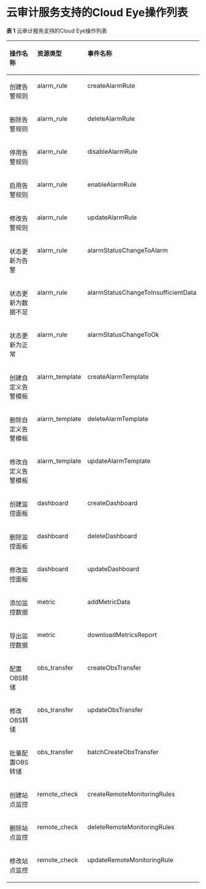 # 云审计服务支持的Cloud Eye操作列表<a name="ZH-CN_TOPIC_0110310149"></a>

**表 1**  云审计服务支持的Cloud Eye操作列表

<a name="table1775899155120"></a>
<table><thead align="left"><tr id="zh-cn_topic_0100273719_zh-cn_topic_0100240417_row3391694155120"><th class="cellrowborder" valign="top" width="35.18648135186481%" id="mcps1.2.4.1.1"><p id="zh-cn_topic_0100273719_zh-cn_topic_0100240417_p6291792155120"><a name="zh-cn_topic_0100273719_zh-cn_topic_0100240417_p6291792155120"></a><a name="zh-cn_topic_0100273719_zh-cn_topic_0100240417_p6291792155120"></a>操作名称</p>
</th>
<th class="cellrowborder" valign="top" width="26.247375262473753%" id="mcps1.2.4.1.2"><p id="zh-cn_topic_0100273719_zh-cn_topic_0100240417_p8498117155120"><a name="zh-cn_topic_0100273719_zh-cn_topic_0100240417_p8498117155120"></a><a name="zh-cn_topic_0100273719_zh-cn_topic_0100240417_p8498117155120"></a>资源类型</p>
</th>
<th class="cellrowborder" valign="top" width="38.566143385661434%" id="mcps1.2.4.1.3"><p id="zh-cn_topic_0100273719_zh-cn_topic_0100240417_p17258889155120"><a name="zh-cn_topic_0100273719_zh-cn_topic_0100240417_p17258889155120"></a><a name="zh-cn_topic_0100273719_zh-cn_topic_0100240417_p17258889155120"></a>事件名称</p>
</th>
</tr>
</thead>
<tbody><tr id="zh-cn_topic_0100273719_zh-cn_topic_0100240417_row55792732155120"><td class="cellrowborder" valign="top" width="35.18648135186481%" headers="mcps1.2.4.1.1 "><p id="zh-cn_topic_0100273719_zh-cn_topic_0100240417_p1643379516831"><a name="zh-cn_topic_0100273719_zh-cn_topic_0100240417_p1643379516831"></a><a name="zh-cn_topic_0100273719_zh-cn_topic_0100240417_p1643379516831"></a>创建告警规则</p>
</td>
<td class="cellrowborder" valign="top" width="26.247375262473753%" headers="mcps1.2.4.1.2 "><p id="zh-cn_topic_0100273719_zh-cn_topic_0100240417_p1758994116850"><a name="zh-cn_topic_0100273719_zh-cn_topic_0100240417_p1758994116850"></a><a name="zh-cn_topic_0100273719_zh-cn_topic_0100240417_p1758994116850"></a>alarm_rule</p>
</td>
<td class="cellrowborder" valign="top" width="38.566143385661434%" headers="mcps1.2.4.1.3 "><p id="zh-cn_topic_0100273719_zh-cn_topic_0100240417_p5687370316859"><a name="zh-cn_topic_0100273719_zh-cn_topic_0100240417_p5687370316859"></a><a name="zh-cn_topic_0100273719_zh-cn_topic_0100240417_p5687370316859"></a>createAlarmRule</p>
</td>
</tr>
<tr id="zh-cn_topic_0100273719_zh-cn_topic_0100240417_row64826494155120"><td class="cellrowborder" valign="top" width="35.18648135186481%" headers="mcps1.2.4.1.1 "><p id="zh-cn_topic_0100273719_zh-cn_topic_0100240417_p3485878716831"><a name="zh-cn_topic_0100273719_zh-cn_topic_0100240417_p3485878716831"></a><a name="zh-cn_topic_0100273719_zh-cn_topic_0100240417_p3485878716831"></a>删除告警规则</p>
</td>
<td class="cellrowborder" valign="top" width="26.247375262473753%" headers="mcps1.2.4.1.2 "><p id="zh-cn_topic_0100273719_zh-cn_topic_0100240417_p527404616850"><a name="zh-cn_topic_0100273719_zh-cn_topic_0100240417_p527404616850"></a><a name="zh-cn_topic_0100273719_zh-cn_topic_0100240417_p527404616850"></a>alarm_rule</p>
</td>
<td class="cellrowborder" valign="top" width="38.566143385661434%" headers="mcps1.2.4.1.3 "><p id="zh-cn_topic_0100273719_zh-cn_topic_0100240417_p5476043416859"><a name="zh-cn_topic_0100273719_zh-cn_topic_0100240417_p5476043416859"></a><a name="zh-cn_topic_0100273719_zh-cn_topic_0100240417_p5476043416859"></a>deleteAlarmRule</p>
</td>
</tr>
<tr id="zh-cn_topic_0100273719_zh-cn_topic_0100240417_row45072766155120"><td class="cellrowborder" valign="top" width="35.18648135186481%" headers="mcps1.2.4.1.1 "><p id="zh-cn_topic_0100273719_zh-cn_topic_0100240417_p4490528016831"><a name="zh-cn_topic_0100273719_zh-cn_topic_0100240417_p4490528016831"></a><a name="zh-cn_topic_0100273719_zh-cn_topic_0100240417_p4490528016831"></a>停用告警规则</p>
</td>
<td class="cellrowborder" valign="top" width="26.247375262473753%" headers="mcps1.2.4.1.2 "><p id="zh-cn_topic_0100273719_zh-cn_topic_0100240417_p1957440116850"><a name="zh-cn_topic_0100273719_zh-cn_topic_0100240417_p1957440116850"></a><a name="zh-cn_topic_0100273719_zh-cn_topic_0100240417_p1957440116850"></a>alarm_rule</p>
</td>
<td class="cellrowborder" valign="top" width="38.566143385661434%" headers="mcps1.2.4.1.3 "><p id="zh-cn_topic_0100273719_zh-cn_topic_0100240417_p5769160416859"><a name="zh-cn_topic_0100273719_zh-cn_topic_0100240417_p5769160416859"></a><a name="zh-cn_topic_0100273719_zh-cn_topic_0100240417_p5769160416859"></a>disableAlarmRule</p>
</td>
</tr>
<tr id="zh-cn_topic_0100273719_zh-cn_topic_0100240417_row52851519155120"><td class="cellrowborder" valign="top" width="35.18648135186481%" headers="mcps1.2.4.1.1 "><p id="zh-cn_topic_0100273719_zh-cn_topic_0100240417_p5393271716831"><a name="zh-cn_topic_0100273719_zh-cn_topic_0100240417_p5393271716831"></a><a name="zh-cn_topic_0100273719_zh-cn_topic_0100240417_p5393271716831"></a>启用告警规则</p>
</td>
<td class="cellrowborder" valign="top" width="26.247375262473753%" headers="mcps1.2.4.1.2 "><p id="zh-cn_topic_0100273719_zh-cn_topic_0100240417_p4265940116850"><a name="zh-cn_topic_0100273719_zh-cn_topic_0100240417_p4265940116850"></a><a name="zh-cn_topic_0100273719_zh-cn_topic_0100240417_p4265940116850"></a>alarm_rule</p>
</td>
<td class="cellrowborder" valign="top" width="38.566143385661434%" headers="mcps1.2.4.1.3 "><p id="zh-cn_topic_0100273719_zh-cn_topic_0100240417_p4703064716859"><a name="zh-cn_topic_0100273719_zh-cn_topic_0100240417_p4703064716859"></a><a name="zh-cn_topic_0100273719_zh-cn_topic_0100240417_p4703064716859"></a>enableAlarmRule</p>
</td>
</tr>
<tr id="zh-cn_topic_0100273719_zh-cn_topic_0100240417_row64293352155120"><td class="cellrowborder" valign="top" width="35.18648135186481%" headers="mcps1.2.4.1.1 "><p id="zh-cn_topic_0100273719_zh-cn_topic_0100240417_p5826592616831"><a name="zh-cn_topic_0100273719_zh-cn_topic_0100240417_p5826592616831"></a><a name="zh-cn_topic_0100273719_zh-cn_topic_0100240417_p5826592616831"></a>修改告警规则</p>
</td>
<td class="cellrowborder" valign="top" width="26.247375262473753%" headers="mcps1.2.4.1.2 "><p id="zh-cn_topic_0100273719_zh-cn_topic_0100240417_p2729975416850"><a name="zh-cn_topic_0100273719_zh-cn_topic_0100240417_p2729975416850"></a><a name="zh-cn_topic_0100273719_zh-cn_topic_0100240417_p2729975416850"></a>alarm_rule</p>
</td>
<td class="cellrowborder" valign="top" width="38.566143385661434%" headers="mcps1.2.4.1.3 "><p id="zh-cn_topic_0100273719_zh-cn_topic_0100240417_p5982106916859"><a name="zh-cn_topic_0100273719_zh-cn_topic_0100240417_p5982106916859"></a><a name="zh-cn_topic_0100273719_zh-cn_topic_0100240417_p5982106916859"></a>updateAlarmRule</p>
</td>
</tr>
<tr id="zh-cn_topic_0100273719_zh-cn_topic_0100240417_row65917484155120"><td class="cellrowborder" valign="top" width="35.18648135186481%" headers="mcps1.2.4.1.1 "><p id="zh-cn_topic_0100273719_zh-cn_topic_0100240417_p6305834916831"><a name="zh-cn_topic_0100273719_zh-cn_topic_0100240417_p6305834916831"></a><a name="zh-cn_topic_0100273719_zh-cn_topic_0100240417_p6305834916831"></a>状态更新为告警</p>
</td>
<td class="cellrowborder" valign="top" width="26.247375262473753%" headers="mcps1.2.4.1.2 "><p id="zh-cn_topic_0100273719_zh-cn_topic_0100240417_p3729695716850"><a name="zh-cn_topic_0100273719_zh-cn_topic_0100240417_p3729695716850"></a><a name="zh-cn_topic_0100273719_zh-cn_topic_0100240417_p3729695716850"></a>alarm_rule</p>
</td>
<td class="cellrowborder" valign="top" width="38.566143385661434%" headers="mcps1.2.4.1.3 "><p id="zh-cn_topic_0100273719_zh-cn_topic_0100240417_p5590728416859"><a name="zh-cn_topic_0100273719_zh-cn_topic_0100240417_p5590728416859"></a><a name="zh-cn_topic_0100273719_zh-cn_topic_0100240417_p5590728416859"></a>alarmStatusChangeToAlarm</p>
</td>
</tr>
<tr id="zh-cn_topic_0100273719_zh-cn_topic_0100240417_row18869123155120"><td class="cellrowborder" valign="top" width="35.18648135186481%" headers="mcps1.2.4.1.1 "><p id="zh-cn_topic_0100273719_zh-cn_topic_0100240417_p6707354816831"><a name="zh-cn_topic_0100273719_zh-cn_topic_0100240417_p6707354816831"></a><a name="zh-cn_topic_0100273719_zh-cn_topic_0100240417_p6707354816831"></a>状态更新为数据不足</p>
</td>
<td class="cellrowborder" valign="top" width="26.247375262473753%" headers="mcps1.2.4.1.2 "><p id="zh-cn_topic_0100273719_zh-cn_topic_0100240417_p1039216716850"><a name="zh-cn_topic_0100273719_zh-cn_topic_0100240417_p1039216716850"></a><a name="zh-cn_topic_0100273719_zh-cn_topic_0100240417_p1039216716850"></a>alarm_rule</p>
</td>
<td class="cellrowborder" valign="top" width="38.566143385661434%" headers="mcps1.2.4.1.3 "><p id="zh-cn_topic_0100273719_zh-cn_topic_0100240417_p2132961216859"><a name="zh-cn_topic_0100273719_zh-cn_topic_0100240417_p2132961216859"></a><a name="zh-cn_topic_0100273719_zh-cn_topic_0100240417_p2132961216859"></a>alarmStatusChangeToInsufficientData</p>
</td>
</tr>
<tr id="zh-cn_topic_0100273719_zh-cn_topic_0100240417_row34461806155120"><td class="cellrowborder" valign="top" width="35.18648135186481%" headers="mcps1.2.4.1.1 "><p id="zh-cn_topic_0100273719_zh-cn_topic_0100240417_p4136418416831"><a name="zh-cn_topic_0100273719_zh-cn_topic_0100240417_p4136418416831"></a><a name="zh-cn_topic_0100273719_zh-cn_topic_0100240417_p4136418416831"></a>状态更新为正常</p>
</td>
<td class="cellrowborder" valign="top" width="26.247375262473753%" headers="mcps1.2.4.1.2 "><p id="zh-cn_topic_0100273719_zh-cn_topic_0100240417_p5969717016850"><a name="zh-cn_topic_0100273719_zh-cn_topic_0100240417_p5969717016850"></a><a name="zh-cn_topic_0100273719_zh-cn_topic_0100240417_p5969717016850"></a>alarm_rule</p>
</td>
<td class="cellrowborder" valign="top" width="38.566143385661434%" headers="mcps1.2.4.1.3 "><p id="zh-cn_topic_0100273719_zh-cn_topic_0100240417_p4713971316859"><a name="zh-cn_topic_0100273719_zh-cn_topic_0100240417_p4713971316859"></a><a name="zh-cn_topic_0100273719_zh-cn_topic_0100240417_p4713971316859"></a>alarmStatusChangeToOk</p>
</td>
</tr>
<tr id="zh-cn_topic_0100273719_zh-cn_topic_0100240417_row30016154155953"><td class="cellrowborder" valign="top" width="35.18648135186481%" headers="mcps1.2.4.1.1 "><p id="zh-cn_topic_0100273719_zh-cn_topic_0100240417_p2261082716831"><a name="zh-cn_topic_0100273719_zh-cn_topic_0100240417_p2261082716831"></a><a name="zh-cn_topic_0100273719_zh-cn_topic_0100240417_p2261082716831"></a>创建自定义告警模板</p>
</td>
<td class="cellrowborder" valign="top" width="26.247375262473753%" headers="mcps1.2.4.1.2 "><p id="zh-cn_topic_0100273719_zh-cn_topic_0100240417_p3269310416850"><a name="zh-cn_topic_0100273719_zh-cn_topic_0100240417_p3269310416850"></a><a name="zh-cn_topic_0100273719_zh-cn_topic_0100240417_p3269310416850"></a>alarm_template</p>
</td>
<td class="cellrowborder" valign="top" width="38.566143385661434%" headers="mcps1.2.4.1.3 "><p id="zh-cn_topic_0100273719_zh-cn_topic_0100240417_p511277416859"><a name="zh-cn_topic_0100273719_zh-cn_topic_0100240417_p511277416859"></a><a name="zh-cn_topic_0100273719_zh-cn_topic_0100240417_p511277416859"></a>createAlarmTemplate</p>
</td>
</tr>
<tr id="zh-cn_topic_0100273719_zh-cn_topic_0100240417_row14000397155953"><td class="cellrowborder" valign="top" width="35.18648135186481%" headers="mcps1.2.4.1.1 "><p id="zh-cn_topic_0100273719_zh-cn_topic_0100240417_p4162186516831"><a name="zh-cn_topic_0100273719_zh-cn_topic_0100240417_p4162186516831"></a><a name="zh-cn_topic_0100273719_zh-cn_topic_0100240417_p4162186516831"></a>删除自定义告警模板</p>
</td>
<td class="cellrowborder" valign="top" width="26.247375262473753%" headers="mcps1.2.4.1.2 "><p id="zh-cn_topic_0100273719_zh-cn_topic_0100240417_p962681516850"><a name="zh-cn_topic_0100273719_zh-cn_topic_0100240417_p962681516850"></a><a name="zh-cn_topic_0100273719_zh-cn_topic_0100240417_p962681516850"></a>alarm_template</p>
</td>
<td class="cellrowborder" valign="top" width="38.566143385661434%" headers="mcps1.2.4.1.3 "><p id="zh-cn_topic_0100273719_zh-cn_topic_0100240417_p3622539916859"><a name="zh-cn_topic_0100273719_zh-cn_topic_0100240417_p3622539916859"></a><a name="zh-cn_topic_0100273719_zh-cn_topic_0100240417_p3622539916859"></a>deleteAlarmTemplate</p>
</td>
</tr>
<tr id="zh-cn_topic_0100273719_zh-cn_topic_0100240417_row5310687155953"><td class="cellrowborder" valign="top" width="35.18648135186481%" headers="mcps1.2.4.1.1 "><p id="zh-cn_topic_0100273719_zh-cn_topic_0100240417_p913311516831"><a name="zh-cn_topic_0100273719_zh-cn_topic_0100240417_p913311516831"></a><a name="zh-cn_topic_0100273719_zh-cn_topic_0100240417_p913311516831"></a>修改自定义告警模板</p>
</td>
<td class="cellrowborder" valign="top" width="26.247375262473753%" headers="mcps1.2.4.1.2 "><p id="zh-cn_topic_0100273719_zh-cn_topic_0100240417_p3862630316850"><a name="zh-cn_topic_0100273719_zh-cn_topic_0100240417_p3862630316850"></a><a name="zh-cn_topic_0100273719_zh-cn_topic_0100240417_p3862630316850"></a>alarm_template</p>
</td>
<td class="cellrowborder" valign="top" width="38.566143385661434%" headers="mcps1.2.4.1.3 "><p id="zh-cn_topic_0100273719_zh-cn_topic_0100240417_p3453266216859"><a name="zh-cn_topic_0100273719_zh-cn_topic_0100240417_p3453266216859"></a><a name="zh-cn_topic_0100273719_zh-cn_topic_0100240417_p3453266216859"></a>updateAlarmTemplate</p>
</td>
</tr>
<tr id="zh-cn_topic_0100273719_zh-cn_topic_0100240417_row44466008155953"><td class="cellrowborder" valign="top" width="35.18648135186481%" headers="mcps1.2.4.1.1 "><p id="zh-cn_topic_0100273719_zh-cn_topic_0100240417_p1426357316831"><a name="zh-cn_topic_0100273719_zh-cn_topic_0100240417_p1426357316831"></a><a name="zh-cn_topic_0100273719_zh-cn_topic_0100240417_p1426357316831"></a>创建监控面板</p>
</td>
<td class="cellrowborder" valign="top" width="26.247375262473753%" headers="mcps1.2.4.1.2 "><p id="zh-cn_topic_0100273719_zh-cn_topic_0100240417_p3996102016850"><a name="zh-cn_topic_0100273719_zh-cn_topic_0100240417_p3996102016850"></a><a name="zh-cn_topic_0100273719_zh-cn_topic_0100240417_p3996102016850"></a>dashboard</p>
</td>
<td class="cellrowborder" valign="top" width="38.566143385661434%" headers="mcps1.2.4.1.3 "><p id="zh-cn_topic_0100273719_zh-cn_topic_0100240417_p848670116859"><a name="zh-cn_topic_0100273719_zh-cn_topic_0100240417_p848670116859"></a><a name="zh-cn_topic_0100273719_zh-cn_topic_0100240417_p848670116859"></a>createDashboard</p>
</td>
</tr>
<tr id="zh-cn_topic_0100273719_zh-cn_topic_0100240417_row6117576155953"><td class="cellrowborder" valign="top" width="35.18648135186481%" headers="mcps1.2.4.1.1 "><p id="zh-cn_topic_0100273719_zh-cn_topic_0100240417_p6338024316831"><a name="zh-cn_topic_0100273719_zh-cn_topic_0100240417_p6338024316831"></a><a name="zh-cn_topic_0100273719_zh-cn_topic_0100240417_p6338024316831"></a>删除监控面板</p>
</td>
<td class="cellrowborder" valign="top" width="26.247375262473753%" headers="mcps1.2.4.1.2 "><p id="zh-cn_topic_0100273719_zh-cn_topic_0100240417_p633696916850"><a name="zh-cn_topic_0100273719_zh-cn_topic_0100240417_p633696916850"></a><a name="zh-cn_topic_0100273719_zh-cn_topic_0100240417_p633696916850"></a>dashboard</p>
</td>
<td class="cellrowborder" valign="top" width="38.566143385661434%" headers="mcps1.2.4.1.3 "><p id="zh-cn_topic_0100273719_zh-cn_topic_0100240417_p1279022516859"><a name="zh-cn_topic_0100273719_zh-cn_topic_0100240417_p1279022516859"></a><a name="zh-cn_topic_0100273719_zh-cn_topic_0100240417_p1279022516859"></a>deleteDashboard</p>
</td>
</tr>
<tr id="zh-cn_topic_0100273719_zh-cn_topic_0100240417_row64726730155953"><td class="cellrowborder" valign="top" width="35.18648135186481%" headers="mcps1.2.4.1.1 "><p id="zh-cn_topic_0100273719_zh-cn_topic_0100240417_p3329896716831"><a name="zh-cn_topic_0100273719_zh-cn_topic_0100240417_p3329896716831"></a><a name="zh-cn_topic_0100273719_zh-cn_topic_0100240417_p3329896716831"></a>修改监控面板</p>
</td>
<td class="cellrowborder" valign="top" width="26.247375262473753%" headers="mcps1.2.4.1.2 "><p id="zh-cn_topic_0100273719_zh-cn_topic_0100240417_p5624832216850"><a name="zh-cn_topic_0100273719_zh-cn_topic_0100240417_p5624832216850"></a><a name="zh-cn_topic_0100273719_zh-cn_topic_0100240417_p5624832216850"></a>dashboard</p>
</td>
<td class="cellrowborder" valign="top" width="38.566143385661434%" headers="mcps1.2.4.1.3 "><p id="zh-cn_topic_0100273719_zh-cn_topic_0100240417_p6305142016859"><a name="zh-cn_topic_0100273719_zh-cn_topic_0100240417_p6305142016859"></a><a name="zh-cn_topic_0100273719_zh-cn_topic_0100240417_p6305142016859"></a>updateDashboard</p>
</td>
</tr>
<tr id="zh-cn_topic_0100273719_zh-cn_topic_0100240417_row58427518155953"><td class="cellrowborder" valign="top" width="35.18648135186481%" headers="mcps1.2.4.1.1 "><p id="zh-cn_topic_0100273719_zh-cn_topic_0100240417_p4864705116831"><a name="zh-cn_topic_0100273719_zh-cn_topic_0100240417_p4864705116831"></a><a name="zh-cn_topic_0100273719_zh-cn_topic_0100240417_p4864705116831"></a>添加监控数据</p>
</td>
<td class="cellrowborder" valign="top" width="26.247375262473753%" headers="mcps1.2.4.1.2 "><p id="zh-cn_topic_0100273719_zh-cn_topic_0100240417_p151117716850"><a name="zh-cn_topic_0100273719_zh-cn_topic_0100240417_p151117716850"></a><a name="zh-cn_topic_0100273719_zh-cn_topic_0100240417_p151117716850"></a>metric</p>
</td>
<td class="cellrowborder" valign="top" width="38.566143385661434%" headers="mcps1.2.4.1.3 "><p id="zh-cn_topic_0100273719_zh-cn_topic_0100240417_p6202286616859"><a name="zh-cn_topic_0100273719_zh-cn_topic_0100240417_p6202286616859"></a><a name="zh-cn_topic_0100273719_zh-cn_topic_0100240417_p6202286616859"></a>addMetricData</p>
</td>
</tr>
<tr id="zh-cn_topic_0100273719_zh-cn_topic_0100240417_row50769101155953"><td class="cellrowborder" valign="top" width="35.18648135186481%" headers="mcps1.2.4.1.1 "><p id="zh-cn_topic_0100273719_zh-cn_topic_0100240417_p3022058016831"><a name="zh-cn_topic_0100273719_zh-cn_topic_0100240417_p3022058016831"></a><a name="zh-cn_topic_0100273719_zh-cn_topic_0100240417_p3022058016831"></a>导出监控数据</p>
</td>
<td class="cellrowborder" valign="top" width="26.247375262473753%" headers="mcps1.2.4.1.2 "><p id="zh-cn_topic_0100273719_zh-cn_topic_0100240417_p2790631216850"><a name="zh-cn_topic_0100273719_zh-cn_topic_0100240417_p2790631216850"></a><a name="zh-cn_topic_0100273719_zh-cn_topic_0100240417_p2790631216850"></a>metric</p>
</td>
<td class="cellrowborder" valign="top" width="38.566143385661434%" headers="mcps1.2.4.1.3 "><p id="zh-cn_topic_0100273719_zh-cn_topic_0100240417_p5040390016859"><a name="zh-cn_topic_0100273719_zh-cn_topic_0100240417_p5040390016859"></a><a name="zh-cn_topic_0100273719_zh-cn_topic_0100240417_p5040390016859"></a>downloadMetricsReport</p>
</td>
</tr>
<tr id="zh-cn_topic_0100273719_zh-cn_topic_0100240417_row258417961602"><td class="cellrowborder" valign="top" width="35.18648135186481%" headers="mcps1.2.4.1.1 "><p id="zh-cn_topic_0100273719_zh-cn_topic_0100240417_p1909596416831"><a name="zh-cn_topic_0100273719_zh-cn_topic_0100240417_p1909596416831"></a><a name="zh-cn_topic_0100273719_zh-cn_topic_0100240417_p1909596416831"></a>配置OBS转储</p>
</td>
<td class="cellrowborder" valign="top" width="26.247375262473753%" headers="mcps1.2.4.1.2 "><p id="zh-cn_topic_0100273719_zh-cn_topic_0100240417_p971634016850"><a name="zh-cn_topic_0100273719_zh-cn_topic_0100240417_p971634016850"></a><a name="zh-cn_topic_0100273719_zh-cn_topic_0100240417_p971634016850"></a>obs_transfer</p>
</td>
<td class="cellrowborder" valign="top" width="38.566143385661434%" headers="mcps1.2.4.1.3 "><p id="zh-cn_topic_0100273719_zh-cn_topic_0100240417_p3589476616859"><a name="zh-cn_topic_0100273719_zh-cn_topic_0100240417_p3589476616859"></a><a name="zh-cn_topic_0100273719_zh-cn_topic_0100240417_p3589476616859"></a>createObsTransfer</p>
</td>
</tr>
<tr id="zh-cn_topic_0100273719_zh-cn_topic_0100240417_row424627511602"><td class="cellrowborder" valign="top" width="35.18648135186481%" headers="mcps1.2.4.1.1 "><p id="zh-cn_topic_0100273719_zh-cn_topic_0100240417_p2942347816831"><a name="zh-cn_topic_0100273719_zh-cn_topic_0100240417_p2942347816831"></a><a name="zh-cn_topic_0100273719_zh-cn_topic_0100240417_p2942347816831"></a>修改OBS转储</p>
</td>
<td class="cellrowborder" valign="top" width="26.247375262473753%" headers="mcps1.2.4.1.2 "><p id="zh-cn_topic_0100273719_zh-cn_topic_0100240417_p3678176716850"><a name="zh-cn_topic_0100273719_zh-cn_topic_0100240417_p3678176716850"></a><a name="zh-cn_topic_0100273719_zh-cn_topic_0100240417_p3678176716850"></a>obs_transfer</p>
</td>
<td class="cellrowborder" valign="top" width="38.566143385661434%" headers="mcps1.2.4.1.3 "><p id="zh-cn_topic_0100273719_zh-cn_topic_0100240417_p6193690016859"><a name="zh-cn_topic_0100273719_zh-cn_topic_0100240417_p6193690016859"></a><a name="zh-cn_topic_0100273719_zh-cn_topic_0100240417_p6193690016859"></a>updateObsTransfer</p>
</td>
</tr>
<tr id="zh-cn_topic_0100273719_row9620316165011"><td class="cellrowborder" valign="top" width="35.18648135186481%" headers="mcps1.2.4.1.1 "><p id="zh-cn_topic_0100273719_p2621116195012"><a name="zh-cn_topic_0100273719_p2621116195012"></a><a name="zh-cn_topic_0100273719_p2621116195012"></a>批量配置OBS转储</p>
</td>
<td class="cellrowborder" valign="top" width="26.247375262473753%" headers="mcps1.2.4.1.2 "><p id="zh-cn_topic_0100273719_p194472911513"><a name="zh-cn_topic_0100273719_p194472911513"></a><a name="zh-cn_topic_0100273719_p194472911513"></a>obs_transfer</p>
</td>
<td class="cellrowborder" valign="top" width="38.566143385661434%" headers="mcps1.2.4.1.3 "><p id="zh-cn_topic_0100273719_p1862115165500"><a name="zh-cn_topic_0100273719_p1862115165500"></a><a name="zh-cn_topic_0100273719_p1862115165500"></a>batchCreateObsTransfer</p>
</td>
</tr>
<tr id="zh-cn_topic_0100273719_zh-cn_topic_0100240417_row60939901602"><td class="cellrowborder" valign="top" width="35.18648135186481%" headers="mcps1.2.4.1.1 "><p id="zh-cn_topic_0100273719_zh-cn_topic_0100240417_p4198854216831"><a name="zh-cn_topic_0100273719_zh-cn_topic_0100240417_p4198854216831"></a><a name="zh-cn_topic_0100273719_zh-cn_topic_0100240417_p4198854216831"></a>创建站点监控</p>
</td>
<td class="cellrowborder" valign="top" width="26.247375262473753%" headers="mcps1.2.4.1.2 "><p id="zh-cn_topic_0100273719_zh-cn_topic_0100240417_p3747206916850"><a name="zh-cn_topic_0100273719_zh-cn_topic_0100240417_p3747206916850"></a><a name="zh-cn_topic_0100273719_zh-cn_topic_0100240417_p3747206916850"></a>remote_check</p>
</td>
<td class="cellrowborder" valign="top" width="38.566143385661434%" headers="mcps1.2.4.1.3 "><p id="zh-cn_topic_0100273719_zh-cn_topic_0100240417_p5484374416859"><a name="zh-cn_topic_0100273719_zh-cn_topic_0100240417_p5484374416859"></a><a name="zh-cn_topic_0100273719_zh-cn_topic_0100240417_p5484374416859"></a>createRemoteMonitoringRules</p>
</td>
</tr>
<tr id="zh-cn_topic_0100273719_zh-cn_topic_0100240417_row259881791602"><td class="cellrowborder" valign="top" width="35.18648135186481%" headers="mcps1.2.4.1.1 "><p id="zh-cn_topic_0100273719_zh-cn_topic_0100240417_p800531716831"><a name="zh-cn_topic_0100273719_zh-cn_topic_0100240417_p800531716831"></a><a name="zh-cn_topic_0100273719_zh-cn_topic_0100240417_p800531716831"></a>删除站点监控</p>
</td>
<td class="cellrowborder" valign="top" width="26.247375262473753%" headers="mcps1.2.4.1.2 "><p id="zh-cn_topic_0100273719_zh-cn_topic_0100240417_p383071116850"><a name="zh-cn_topic_0100273719_zh-cn_topic_0100240417_p383071116850"></a><a name="zh-cn_topic_0100273719_zh-cn_topic_0100240417_p383071116850"></a>remote_check</p>
</td>
<td class="cellrowborder" valign="top" width="38.566143385661434%" headers="mcps1.2.4.1.3 "><p id="zh-cn_topic_0100273719_zh-cn_topic_0100240417_p5131530816859"><a name="zh-cn_topic_0100273719_zh-cn_topic_0100240417_p5131530816859"></a><a name="zh-cn_topic_0100273719_zh-cn_topic_0100240417_p5131530816859"></a>deleteRemoteMonitoringRules</p>
</td>
</tr>
<tr id="zh-cn_topic_0100273719_zh-cn_topic_0100240417_row613027571602"><td class="cellrowborder" valign="top" width="35.18648135186481%" headers="mcps1.2.4.1.1 "><p id="zh-cn_topic_0100273719_zh-cn_topic_0100240417_p6451428016831"><a name="zh-cn_topic_0100273719_zh-cn_topic_0100240417_p6451428016831"></a><a name="zh-cn_topic_0100273719_zh-cn_topic_0100240417_p6451428016831"></a>修改站点监控</p>
</td>
<td class="cellrowborder" valign="top" width="26.247375262473753%" headers="mcps1.2.4.1.2 "><p id="zh-cn_topic_0100273719_zh-cn_topic_0100240417_p4112516916850"><a name="zh-cn_topic_0100273719_zh-cn_topic_0100240417_p4112516916850"></a><a name="zh-cn_topic_0100273719_zh-cn_topic_0100240417_p4112516916850"></a>remote_check</p>
</td>
<td class="cellrowborder" valign="top" width="38.566143385661434%" headers="mcps1.2.4.1.3 "><p id="zh-cn_topic_0100273719_zh-cn_topic_0100240417_p2922287716859"><a name="zh-cn_topic_0100273719_zh-cn_topic_0100240417_p2922287716859"></a><a name="zh-cn_topic_0100273719_zh-cn_topic_0100240417_p2922287716859"></a>updateRemoteMonitoringRule</p>
</td>
</tr>
</tbody>
</table>

